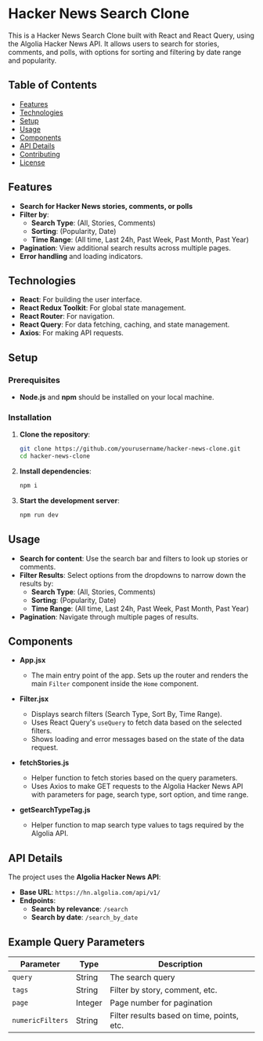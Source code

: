 # Hacker News Search Clone

This is a Hacker News Search Clone built with React and React Query, using the Algolia Hacker News API. It allows users to search for stories, comments, and polls, with options for sorting and filtering by date range and popularity.

## Table of Contents

- [Features](#features)
- [Technologies](#technologies)
- [Setup](#setup)
- [Usage](#usage)
- [Components](#components)
- [API Details](#api-details)
- [Contributing](#contributing)
- [License](#license)

## Features

- **Search for Hacker News stories, comments, or polls**
- **Filter by**:
  - **Search Type**: (All, Stories, Comments)
  - **Sorting**: (Popularity, Date)
  - **Time Range**: (All time, Last 24h, Past Week, Past Month, Past Year)
- **Pagination**: View additional search results across multiple pages.
- **Error handling** and loading indicators.

## Technologies

- **React**: For building the user interface.
- **React Redux Toolkit**: For global state management.
- **React Router**: For navigation.
- **React Query**: For data fetching, caching, and state management.
- **Axios**: For making API requests.

## Setup

### Prerequisites

- **Node.js** and **npm** should be installed on your local machine.

### Installation

1. **Clone the repository**:

   ```bash
   git clone https://github.com/yourusername/hacker-news-clone.git
   cd hacker-news-clone
   ```

2. **Install dependencies**:

   ```bash
   npm i
   ```

3. **Start the development server**:

   ```bash
   npm run dev
   ```

## Usage

- **Search for content**: Use the search bar and filters to look up stories or comments.
- **Filter Results**: Select options from the dropdowns to narrow down the results by:
  - **Search Type**: (All, Stories, Comments)
  - **Sorting**: (Popularity, Date)
  - **Time Range**: (All time, Last 24h, Past Week, Past Month, Past Year)
- **Pagination**: Navigate through multiple pages of results.

## Components

- **App.jsx**

  - The main entry point of the app. Sets up the router and renders the main `Filter` component inside the `Home` component.

- **Filter.jsx**

  - Displays search filters (Search Type, Sort By, Time Range).
  - Uses React Query's `useQuery` to fetch data based on the selected filters.
  - Shows loading and error messages based on the state of the data request.

- **fetchStories.js**

  - Helper function to fetch stories based on the query parameters.
  - Uses Axios to make GET requests to the Algolia Hacker News API with parameters for page, search type, sort option, and time range.

- **getSearchTypeTag.js**
  - Helper function to map search type values to tags required by the Algolia API.

## API Details

The project uses the **Algolia Hacker News API**:

- **Base URL**: `https://hn.algolia.com/api/v1/`
- **Endpoints**:
  - **Search by relevance**: `/search`
  - **Search by date**: `/search_by_date`

## Example Query Parameters

| Parameter        | Type    | Description                                |
| ---------------- | ------- | ------------------------------------------ |
| `query`          | String  | The search query                           |
| `tags`           | String  | Filter by story, comment, etc.             |
| `page`           | Integer | Page number for pagination                 |
| `numericFilters` | String  | Filter results based on time, points, etc. |
